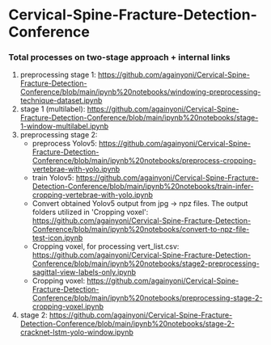# Cervical-Spine-Fracture-Detection-Conference
### Total processes on two-stage approach + internal links
1. preprocessing stage 1: https://github.com/againyoni/Cervical-Spine-Fracture-Detection-Conference/blob/main/ipynb%20notebooks/windowing-preprocessing-technique-dataset.ipynb
2. stage 1 (multilabel): https://github.com/againyoni/Cervical-Spine-Fracture-Detection-Conference/blob/main/ipynb%20notebooks/stage-1-window-multilabel.ipynb
3. preprocessing stage 2:
    - preprocess Yolov5: https://github.com/againyoni/Cervical-Spine-Fracture-Detection-Conference/blob/main/ipynb%20notebooks/preprocess-cropping-vertebrae-with-yolo.ipynb
    - train Yolov5: https://github.com/againyoni/Cervical-Spine-Fracture-Detection-Conference/blob/main/ipynb%20notebooks/train-infer-cropping-vertebrae-with-yolo.ipynb
    - Convert obtained Yolov5 output from jpg -> npz files. The output folders utilized in 'Cropping voxel': https://github.com/againyoni/Cervical-Spine-Fracture-Detection-Conference/blob/main/ipynb%20notebooks/convert-to-npz-file-test-icon.ipynb
    - Cropping voxel, for processing vert_list.csv: https://github.com/againyoni/Cervical-Spine-Fracture-Detection-Conference/blob/main/ipynb%20notebooks/stage2-preprocessing-sagittal-view-labels-only.ipynb
    - Cropping voxel: https://github.com/againyoni/Cervical-Spine-Fracture-Detection-Conference/blob/main/ipynb%20notebooks/preprocessing-stage-2-cropping-voxel.ipynb
4. stage 2: https://github.com/againyoni/Cervical-Spine-Fracture-Detection-Conference/blob/main/ipynb%20notebooks/stage-2-cracknet-lstm-yolo-window.ipynb
